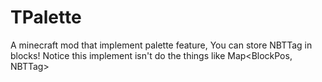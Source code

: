 # TPalette
A minecraft mod that implement palette feature, You can store NBTTag in blocks!
Notice this implement isn't do the things like Map<BlockPos, NBTTag>
